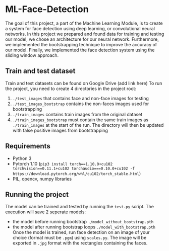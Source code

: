 # ML-Face-Detection

The goal of this project, a part of the Machine Learning Module, is to create a system for face detection using deep learning, or convolutional neural networks. In this project we prepared and found data for training and testing our model, we chose an architecture for our neural network. Furthermore, we implemented the bootstrapping technique to improve the accuracy of our model. Finally, we implemented the face detection system using the sliding window approach.

## Train and test dataset
Train and test datasets can be found on Google Drive (add link here)
To run the project, you need to create 4 directories in the project root:
1) `./test_images` that contains face and non-face images for testing
2) `./test_images_bootstrap` contains the non-faces images used for bootstrapping
3) `./train_images` contains train images from the original dataset
4) `./train_images_bootstrap` must contain the same train images as `./train_images` at the start of the run. The directory will then be updated with false positive images from bootstrapping

## Requirements
- Python 3
- Pytorch 1.10 (`pip3 install torch==1.10.0+cu102 torchvision==0.11.1+cu102 torchaudio===0.10.0+cu102 -f https://download.pytorch.org/whl/cu102/torch_stable.html`)
- PIL, opencv, numpy libraries

## Running the project
The model can be trained and tested by running the `test.py` script. The execution will save 2 seperate models:
- the model before running bootstrap `./model_without_bootstrap.pth`
- the model after running bootstrap loops `./model_with_bootstrap.pth`
Once the model is trained, run face detection on an image of your choice (format must be `.pgm`) using `scales.py`. The image will be exported in `.jpg` format with the rectangles containing the faces.
